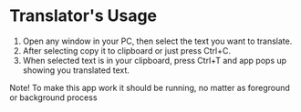 # Translator's Usage

1. Open any window in your PC, then select the text you want to translate.
2. After selecting copy it to clipboard or just press Ctrl+C.
3. When selected text is in your clipboard, press Ctrl+T and app pops up showing you translated text.

Note! To make this app work it should be running, no matter as foreground or background process
